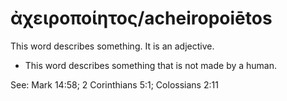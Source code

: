 # ἀχειροποίητος/acheiropoiētos
This word describes something. It is an adjective. 

* This word describes something that is not made by a human. 

See: Mark 14:58; 2 Corinthians 5:1; Colossians 2:11